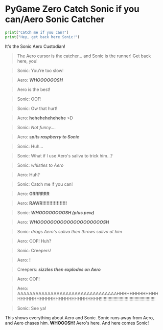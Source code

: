 # PyGame Zero Catch Sonic if you can/Aero Sonic Catcher

```python
print("Catch me if you can!")
print("Hey, get back here Sonic!")
```

It's the Sonic Aero Custodian!

> The Aero cursor is the catcher... and Sonic is the runner! Get back here, you!

> Sonic: You're too slow!

> Aero: __*WHOOOOOOSH*__

> Aero is the best!

> Sonic: OOF!

> Sonic: Ow that hurt!

> Aero: __hehehehehehehe__ <D

> Sonic: _Not funny...._

> Aero: __*spits raspberry to Sonic*__

> Sonic: Huh...

> Sonic: What if I use Aero's saliva to trick him...?
  
> Sonic: *whistles to Aero*
  
> Aero: Huh?
  
> Sonic: Catch me if you can!
 
> Aero: __GRRRRRR__
  
> Aero: __RAWR!!!!!!!!!!!!!!!!!__
  
> Sonic: __*WHOOOOOOOOSH (plus pew)*__

> Aero: __*WHOOOOOOOOOOOOOOOOOOOOSH*__
  
> Sonic: *drags Aero's saliva then throws saliva at him*
  
> Aero: OOF! Huh?
  
> Sonic: Creepers!
  
> Aero: !
  
> Creepers: __*sizzles then explodes on Aero*__
  
> Aero: OOF!
  
> Aero: AAAAAAAAAAAAAAAAAAAAAAAAAAAAAAAAAHHHHHHHHHHHHHHHHHHHHHHHHHHHHHHHHHHHHHHH!!!!!!!!!!!!!!!!!!!!!!!!!!!!!!!!!!!!!!!!!!!!!
  
> Sonic: See ya!

 
  
This shows everything about Aero and Sonic. Sonic runs away from Aero, and Aero chases him. __WHOOOSH!__ Aero's here. And here comes Sonic!
